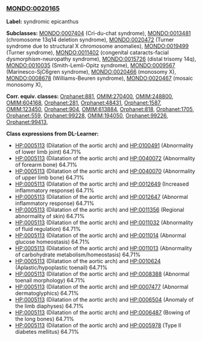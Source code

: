 
### [MONDO:0020165](http://purl.obolibrary.org/obo/MONDO_0020165)
**Label:** syndromic epicanthus

**Subclasses:** [MONDO:0007404](http://purl.obolibrary.org/obo/MONDO_0007404) (Cri-du-chat syndrome), [MONDO:0013481](http://purl.obolibrary.org/obo/MONDO_0013481) (chromosome 13q14 deletion syndrome), [MONDO:0020472](http://purl.obolibrary.org/obo/MONDO_0020472) (Turner syndrome due to structural X chromosome anomalies), [MONDO:0019499](http://purl.obolibrary.org/obo/MONDO_0019499) (Turner syndrome), [MONDO:0011402](http://purl.obolibrary.org/obo/MONDO_0011402) (congenital cataracts-facial dysmorphism-neuropathy syndrome), [MONDO:0015726](http://purl.obolibrary.org/obo/MONDO_0015726) (distal trisomy 14q), [MONDO:0010035](http://purl.obolibrary.org/obo/MONDO_0010035) (Smith-Lemli-Opitz syndrome), [MONDO:0009567](http://purl.obolibrary.org/obo/MONDO_0009567) (Marinesco-SjC6gren syndrome), [MONDO:0020466](http://purl.obolibrary.org/obo/MONDO_0020466) (monosomy X), [MONDO:0008678](http://purl.obolibrary.org/obo/MONDO_0008678) (Williams-Beuren syndrome), [MONDO:0020467](http://purl.obolibrary.org/obo/MONDO_0020467) (mosaic monosomy X), 

**Corr. equiv. classes:** [Orphanet:881](http://www.orpha.net/ORDO/Orphanet_881), [OMIM:270400](http://purl.obolibrary.org/obo/OMIM_270400), [OMIM:248800](http://purl.obolibrary.org/obo/OMIM_248800), [OMIM:604168](http://purl.obolibrary.org/obo/OMIM_604168), [Orphanet:281](http://www.orpha.net/ORDO/Orphanet_281), [Orphanet:48431](http://www.orpha.net/ORDO/Orphanet_48431), [Orphanet:1587](http://www.orpha.net/ORDO/Orphanet_1587), [OMIM:123450](http://purl.obolibrary.org/obo/OMIM_123450), [Orphanet:904](http://www.orpha.net/ORDO/Orphanet_904), [OMIM:613884](http://purl.obolibrary.org/obo/OMIM_613884), [Orphanet:818](http://www.orpha.net/ORDO/Orphanet_818), [Orphanet:1705](http://www.orpha.net/ORDO/Orphanet_1705), [Orphanet:559](http://www.orpha.net/ORDO/Orphanet_559), [Orphanet:99228](http://www.orpha.net/ORDO/Orphanet_99228), [OMIM:194050](http://purl.obolibrary.org/obo/OMIM_194050), [Orphanet:99226](http://www.orpha.net/ORDO/Orphanet_99226), [Orphanet:99413](http://www.orpha.net/ORDO/Orphanet_99413), 

**Class expressions from DL-Learner:**

- [HP:0005113](http://purl.obolibrary.org/obo/HP_0005113) (Dilatation of the aortic arch) and [HP:0100491](http://purl.obolibrary.org/obo/HP_0100491) (Abnormality of lower limb joint) 64.71%
- [HP:0005113](http://purl.obolibrary.org/obo/HP_0005113) (Dilatation of the aortic arch) and [HP:0040072](http://purl.obolibrary.org/obo/HP_0040072) (Abnormality of forearm bone) 64.71%
- [HP:0005113](http://purl.obolibrary.org/obo/HP_0005113) (Dilatation of the aortic arch) and [HP:0040070](http://purl.obolibrary.org/obo/HP_0040070) (Abnormality of upper limb bone) 64.71%
- [HP:0005113](http://purl.obolibrary.org/obo/HP_0005113) (Dilatation of the aortic arch) and [HP:0012649](http://purl.obolibrary.org/obo/HP_0012649) (Increased inflammatory response) 64.71%
- [HP:0005113](http://purl.obolibrary.org/obo/HP_0005113) (Dilatation of the aortic arch) and [HP:0012647](http://purl.obolibrary.org/obo/HP_0012647) (Abnormal inflammatory response) 64.71%
- [HP:0005113](http://purl.obolibrary.org/obo/HP_0005113) (Dilatation of the aortic arch) and [HP:0011356](http://purl.obolibrary.org/obo/HP_0011356) (Regional abnormality of skin) 64.71%
- [HP:0005113](http://purl.obolibrary.org/obo/HP_0005113) (Dilatation of the aortic arch) and [HP:0011032](http://purl.obolibrary.org/obo/HP_0011032) (Abnormality of fluid regulation) 64.71%
- [HP:0005113](http://purl.obolibrary.org/obo/HP_0005113) (Dilatation of the aortic arch) and [HP:0011014](http://purl.obolibrary.org/obo/HP_0011014) (Abnormal glucose homeostasis) 64.71%
- [HP:0005113](http://purl.obolibrary.org/obo/HP_0005113) (Dilatation of the aortic arch) and [HP:0011013](http://purl.obolibrary.org/obo/HP_0011013) (Abnormality of carbohydrate metabolism/homeostasis) 64.71%
- [HP:0005113](http://purl.obolibrary.org/obo/HP_0005113) (Dilatation of the aortic arch) and [HP:0010624](http://purl.obolibrary.org/obo/HP_0010624) (Aplastic/hypoplastic toenail) 64.71%
- [HP:0005113](http://purl.obolibrary.org/obo/HP_0005113) (Dilatation of the aortic arch) and [HP:0008388](http://purl.obolibrary.org/obo/HP_0008388) (Abnormal toenail morphology) 64.71%
- [HP:0005113](http://purl.obolibrary.org/obo/HP_0005113) (Dilatation of the aortic arch) and [HP:0007477](http://purl.obolibrary.org/obo/HP_0007477) (Abnormal dermatoglyphics) 64.71%
- [HP:0005113](http://purl.obolibrary.org/obo/HP_0005113) (Dilatation of the aortic arch) and [HP:0006504](http://purl.obolibrary.org/obo/HP_0006504) (Anomaly of the limb diaphyses) 64.71%
- [HP:0005113](http://purl.obolibrary.org/obo/HP_0005113) (Dilatation of the aortic arch) and [HP:0006487](http://purl.obolibrary.org/obo/HP_0006487) (Bowing of the long bones) 64.71%
- [HP:0005113](http://purl.obolibrary.org/obo/HP_0005113) (Dilatation of the aortic arch) and [HP:0005978](http://purl.obolibrary.org/obo/HP_0005978) (Type II diabetes mellitus) 64.71%


